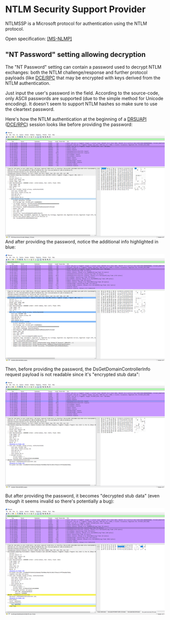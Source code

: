 # NTLM Security Support Provider

NTLMSSP is a Microsoft protocol for authentication using the NTLM protocol.

Open specification: [\[MS-NLMP\]](https://docs.microsoft.com/en-us/openspecs/windows_protocols/ms-nlmp/b38c36ed-2804-4868-a9ff-8dd3182128e4)

## "NT Password" setting allowing decryption

The "NT Password" setting can contain a password used to decrypt NTLM exchanges: both the NTLM challenge/response and further protocol payloads (like [DCE/RPC](/DCE/RPC) that may be encrypted with keys derived from the NTLM authentication.

Just input the user's password in the field. According to the source-code, only ASCII passwords are supported (due to the simple method for Unicode encoding). It doesn't seem to support NTLM hashes so make sure to use the cleartext password.

Here's how the NTLM authentication at the beginning of a [DRSUAPI](/DRSUAPI) ([DCE/RPC](/DCE/RPC)) session looks like before providing the password:

![before_nt_password](uploads/0617dae4c7956273ce2a513f6ddc016c/before_nt_password.png)And after providing the password, notice the additional info highlighted in blue:

![after_nt_password](uploads/f99248ef9db46866bcb72b20c53a151e/after_nt_password.png)

Then, before providing the password, the DsGetDomainControllerInfo request payload is not readable since it's "encrypted stub data":

![encrypted_stub](uploads/60c5cc65489f340d1bf71efaf3cf29b5/encrypted_stub.png)

But after providing the password, it becomes "decrypted stub data" (even though it seems invalid so there's potentially a bug):

![decrypted_stub](uploads/32b3687674dd3adc4e957061f0dfe79a/decrypted_stub.png)